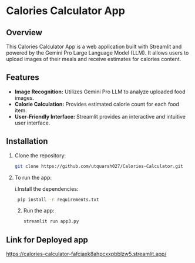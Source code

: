 # Calories Calculator App


## Overview

This Calories Calculator App is a web application built with Streamlit and powered by the Gemini Pro Large Language Model (LLM). It allows users to upload images of their meals and receive estimates for calories content.

## Features

- **Image Recognition:** Utilizes Gemini Pro LLM to analyze uploaded food images.
- **Calorie Calculation:** Provides estimated calorie count for each food item.
- **User-Friendly Interface:** Streamlit provides an interactive and intuitive user interface.

## Installation

1. Clone the repository:

   ```bash
   git clone https://github.com/utquarsh027/Calories-Calculator.git
   ```
2. To run the app:
   
   i.Install the dependencies:
   ```bash
    pip install -r requirements.txt
   ```
   2. Run the app:
      ```bash
      streamlit run app3.py

## Link for Deployed app
 https://calories-calculator-fafcjaxk8ahpcxxpbblzw5.streamlit.app/
   
